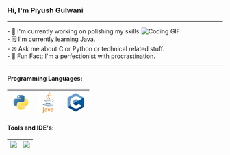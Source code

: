 ### Hi, I'm Piyush Gulwani
---

<img align = "right" width = 190px src = "https://camo.githubusercontent.com/410dd0b1b800cd1e13965237beee2a32474be978/68747470733a2f2f6d656469612e67697068792e636f6d2f6d656469612f4d3967624264396e6244724f5475314d71782f67697068792e676966" alt = "Coding GIF">
- 🔭 I'm currently working on polishing my skills. <br>
- 🗒 I'm currently learning Java. <br>
- ✉ Ask me about C or Python or technical related stuff. <br>
- 💠 Fun Fact: I'm a perfectionist with procrastination. <br>


---

#### Programming Languages:

|<img width = 50px src = "https://raw.githubusercontent.com/github/explore/80688e429a7d4ef2fca1e82350fe8e3517d3494d/topics/python/python.png"/>|<img width = 50px src = "https://raw.githubusercontent.com/github/explore/5b3600551e122a3277c2c5368af2ad5725ffa9a1/topics/java/java.png"/>|<img width = 50px src = "https://raw.githubusercontent.com/github/explore/f3e22f0dca2be955676bc70d6214b95b13354ee8/topics/c/c.png" />
|-|-|-|

#### Tools and IDE's:
|<img width = 50px src = "https://encrypted-tbn0.gstatic.com/images?q=tbn:ANd9GcR5tBOhraYVj2bFFEl1IGasH6a7ihFgFHFOMA&usqp=CAU" />| <img width = 50px src = "https://encrypted-tbn0.gstatic.com/images?q=tbn:ANd9GcS9vs7G7D-NltndMf5dZHCzts4a3Q0SewuNyQ&usqp=CAU" />|
|-|-|
